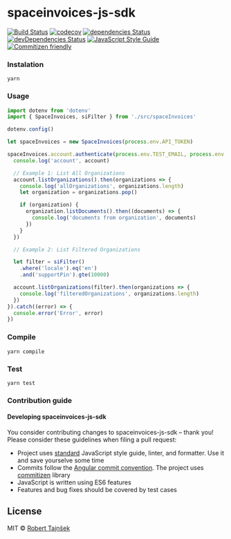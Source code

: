 # spaceinvoices-js-sdk

[![Build Status](https://travis-ci.org/ronzyfonzy/spaceinvoices-js-sdk.svg?branch=master)](https://travis-ci.org/ronzyfonzy/spaceinvoices-js-sdk)
[![codecov](https://codecov.io/gh/ronzyfonzy/spaceinvoices-js-sdk/branch/master/graph/badge.svg)](https://codecov.io/gh/ronzyfonzy/spaceinvoices-js-sdk)
[![dependencies Status](https://david-dm.org/ronzyfonzy/spaceinvoices-js-sdk/status.svg)](https://david-dm.org/ronzyfonzy/spaceinvoices-js-sdk)
[![devDependencies Status](https://david-dm.org/ronzyfonzy/spaceinvoices-js-sdk/dev-status.svg)](https://david-dm.org/ronzyfonzy/spaceinvoices-js-sdk?type=dev)
[![JavaScript Style Guide](https://img.shields.io/badge/code_style-standard-brightgreen.svg)](https://standardjs.com)
[![Commitizen friendly](https://img.shields.io/badge/commitizen-friendly-brightgreen.svg)](http://commitizen.github.io/cz-cli/)

### Instalation

```
yarn
```

### Usage

```javascript
import dotenv from 'dotenv'
import { SpaceInvoices, siFilter } from './src/spaceInvoices'

dotenv.config()

let spaceInvoices = new SpaceInvoices(process.env.API_TOKEN)

spaceInvoices.account.authenticate(process.env.TEST_EMAIL, process.env.TEST_PASSWORD).then(account => {
  console.log('account', account)

  // Example 1: List All Organizations
  account.listOrganizations().then(organizations => {
    console.log('allOrganizations', organizations.length)
    let organization = organizations.pop()

    if (organization) {
      organization.listDocuments().then((documents) => {
        console.log('documents from organization', documents)
      })
    }
  })

  // Example 2: List Filtered Organizations

  let filter = siFilter()
    .where('locale').eq('en')
    .and('supportPin').gte(10000)

  account.listOrganizations(filter).then(organizations => {
    console.log('filteredOrganizations', organizations.length)
  })
}).catch((error) => {
  console.error('Error', error)
})
```

### Compile

```
yarn compile
```

### Test

```
yarn test
```

### Contribution guide

#### Developing spaceinvoices-js-sdk

You consider contributing changes to spaceinvoices-js-sdk – thank you! Please consider these guidelines when filing a pull request:

*  Project uses [standard](https://standardjs.com/) JavaScript style guide, linter, and formatter. Use it and save yourselve some time
*  Commits follow the [Angular commit convention](https://github.com/angular/angular.js/blob/master/DEVELOPERS.md#-git-commit-guidelines). The project uses [commitizen](http://commitizen.github.io/cz-cli/) library
*  JavaScript is written using ES6 features
*  Features and bug fixes should be covered by test cases

## License

MIT © [Robert Tajnšek](https://github.com/ronzyfonzy)
